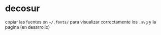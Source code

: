 decosur
=======

copiar las fuentes en `~/.fonts/` para visualizar correctamente los `.svg` y la pagina (en desarrollo)
